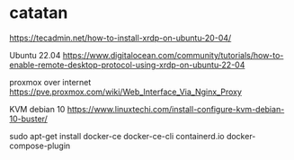 # catatan

https://tecadmin.net/how-to-install-xrdp-on-ubuntu-20-04/

Ubuntu 22.04
https://www.digitalocean.com/community/tutorials/how-to-enable-remote-desktop-protocol-using-xrdp-on-ubuntu-22-04

proxmox over internet
https://pve.proxmox.com/wiki/Web_Interface_Via_Nginx_Proxy

KVM debian 10
https://www.linuxtechi.com/install-configure-kvm-debian-10-buster/

sudo apt-get install docker-ce docker-ce-cli containerd.io docker-compose-plugin
